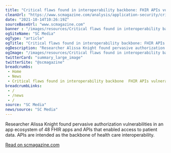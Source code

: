 ```yaml
--- 
title: "Critical flaws found in interoperability backbone: FHIR APIs vulnerable to abuse"
cleanUrl: "https://www.scmagazine.com/analysis/application-security/critical-flaws-found-in-interoperability-backbone-fhir-apis-vulnerable-to-abuse"
date: "2021-10-14T10:26:19Z"
sourceBaseUrl: "www.scmagazine.com"
banner : "/images/resources/Critical flaws found in interoperability backbone FHIR APIs vulnerable to abuse.jpg"
ogSiteName: "SC Media"
ogType: "article"
ogTitle: "Critical flaws found in interoperability backbone: FHIR APIs vulnerable to abuse"
ogDescription: "Researcher Alissa Knight found pervasive authorization vulnerabilities in an app ecosystem of 48 FHIR apps and APIs that enabled access to patient data. APIs are intended as the backbone of health care interoperability."
ogImage: "/images/resources/Critical flaws found in interoperability backbone FHIR APIs vulnerable to abuse.jpg"
twitterCard: "summary_large_image"
twitterSite: "@scmagazine"
breadcrumbs:
 - Home
 - News
 - Critical flaws found in interoperability backbone  FHIR APIs vulnerable to abuse
breadcrumbLinks:
 - / 
 - /news
 - / 
source: "SC Media"
news/source: "SC Media"
---
```

Researcher Alissa Knight found pervasive authorization vulnerabilities in an app ecosystem of 48 FHIR apps and APIs that enabled access to patient data. APIs are intended as the backbone of health care interoperability.  
  
[Read on scmagazine.com](https://www.scmagazine.com/analysis/application-security/critical-flaws-found-in-interoperability-backbone-fhir-apis-vulnerable-to-abuse)
